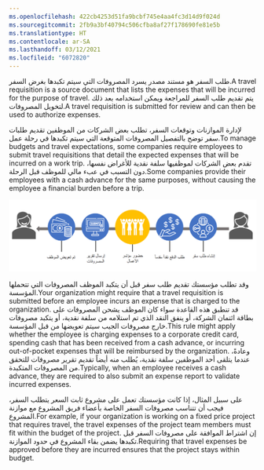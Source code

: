 ```yaml
---
ms.openlocfilehash: 422cb4253d51fa9bcbf745e4aa4fc3d14d9f024d
ms.sourcegitcommit: 2fb9a3bf40794c506cfba8af27f178690fe81e5b
ms.translationtype: HT
ms.contentlocale: ar-SA
ms.lasthandoff: 03/12/2021
ms.locfileid: "6072820"
---
```

<span data-ttu-id="85b85-101">طلب السفر هو مستند مصدر يسرد المصروفات التي سيتم تكبدها بغرض السفر.</span><span class="sxs-lookup"><span data-stu-id="85b85-101">A travel requisition is a source document that lists the expenses that will be incurred for the purpose of travel.</span></span> <span data-ttu-id="85b85-102">يتم تقديم طلب السفر للمراجعة ويمكن استخدامه بعد ذلك لتخويل المصروفات.</span><span class="sxs-lookup"><span data-stu-id="85b85-102">A travel requisition is submitted for review and can then be used to authorize expenses.</span></span>

<span data-ttu-id="85b85-103">لإدارة الموازنات وتوقعات السفر، تطلب بعض الشركات من الموظفين تقديم طلبات سفر توضح بالتفصيل المصروفات المتوقعة التي سيتم تكبدها في رحلة عمل.</span><span class="sxs-lookup"><span data-stu-id="85b85-103">To manage budgets and travel expectations, some companies require employees to submit travel requisitions that detail the expected expenses that will be incurred on a work trip.</span></span> <span data-ttu-id="85b85-104">تقدم بعض الشركات لموظفيها سلفة نقدية للأغراض نفسها، دون التسبب في عبء مالي للموظف قبل الرحلة.</span><span class="sxs-lookup"><span data-stu-id="85b85-104">Some companies provide their employees with a cash advance for the same purposes, without causing the employee a financial burden before a trip.</span></span>

![مخطط يوضح التدفق من إنشاء طلب سفر من خلال الموظف الذي يتم تعويضه.](../media/business-conference-c.png)

<span data-ttu-id="85b85-106">وقد تطلب مؤسستك تقديم طلب سفر قبل أن يتكبد الموظف المصروفات التي تتحملها المؤسسة.</span><span class="sxs-lookup"><span data-stu-id="85b85-106">Your organization might require that a travel requisition is submitted before an employee incurs an expense that is charged to the organization.</span></span> <span data-ttu-id="85b85-107">قد تنطبق هذه القاعدة سواء كان الموظف يشحن المصروفات على بطاقة ائتمان الشركة، أو ينفق النقد الذي تم استلامه من سلفة نقدية، أو يتكبد مصروفات خارج مصروفات الجيب سيتم تعويضها من قبل المؤسسة.</span><span class="sxs-lookup"><span data-stu-id="85b85-107">This rule might apply whether the employee is charging expenses to a corporate credit card, spending cash that has been received from a cash advance, or incurring out-of-pocket expenses that will be reimbursed by the organization.</span></span> <span data-ttu-id="85b85-108">وعادةً، عندما يتلقى أحد الموظفين سلفة نقدية، يُطلب منه أيضاً تقديم تقرير مصروفات للتحقق من المصروفات المتكبدة.</span><span class="sxs-lookup"><span data-stu-id="85b85-108">Typically, when an employee receives a cash advance, they are required to also submit an expense report to validate incurred expenses.</span></span>

<span data-ttu-id="85b85-109">على سبيل المثال، إذا كانت مؤسستك تعمل على مشروع ثابت السعر يتطلب السفر، فيجب أن تتناسب مصروفات السفر الخاصة بأعضاء فريق المشروع مع موازنة المشروع.</span><span class="sxs-lookup"><span data-stu-id="85b85-109">For example, if your organization is working on a fixed price project that requires travel, the travel expenses of the project team members must fit within the budget of the project.</span></span> <span data-ttu-id="85b85-110">إن اشتراط الموافقة على مصروفات السفر قبل تكبدها يضمن بقاء المشروع في حدود الموازنة.</span><span class="sxs-lookup"><span data-stu-id="85b85-110">Requiring that travel expenses be approved before they are incurred ensures that the project stays within budget.</span></span>
